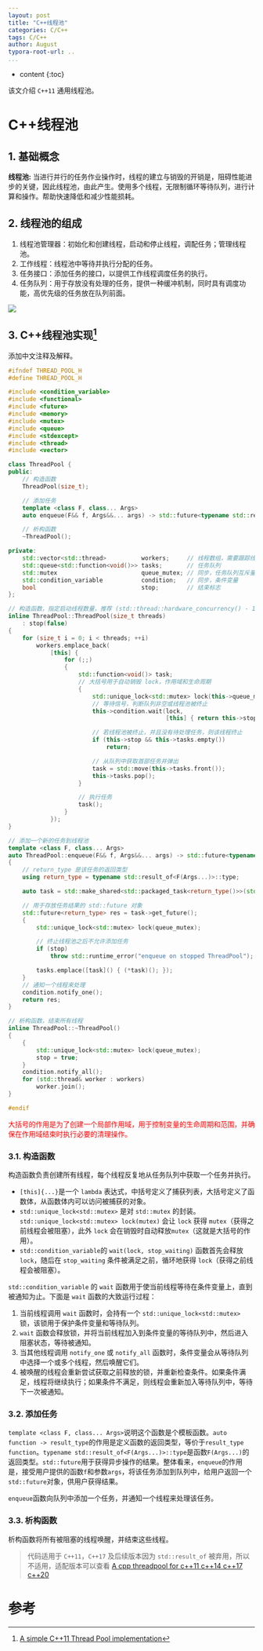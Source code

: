 ```yaml
---
layout: post
title: "C++线程池"
categories: C/C++
tags: C/C++
author: August
typora-root-url: ..
...
```


* content
{:toc}

该文介绍 `C++11` 通用线程池。



# C++线程池



## 1. 基础概念

**线程池:** 当进行并行的任务作业操作时，线程的建立与销毁的开销是，阻碍性能进步的关键，因此线程池，由此产生。使用多个线程，无限制循环等待队列，进行计算和操作。帮助快速降低和减少性能损耗。



## 2. 线程池的组成

1. 线程池管理器：初始化和创建线程，启动和停止线程，调配任务；管理线程池。
2. 工作线程：线程池中等待并执行分配的任务。
3. 任务接口：添加任务的接口，以提供工作线程调度任务的执行。
4. 任务队列：用于存放没有处理的任务，提供一种缓冲机制，同时具有调度功能，高优先级的任务放在队列前面。

![](/media/image/2024-02-24-C++线程池/Thread_pool.svg)



## 3. C++线程池实现[^1]

添加中文注释及解释。

```cpp
#ifndef THREAD_POOL_H
#define THREAD_POOL_H

#include <condition_variable>
#include <functional>
#include <future>
#include <memory>
#include <mutex>
#include <queue>
#include <stdexcept>
#include <thread>
#include <vector>

class ThreadPool {
public:
    // 构造函数
    ThreadPool(size_t);

    // 添加任务
    template <class F, class... Args>
    auto enqueue(F&& f, Args&&... args) -> std::future<typename std::result_of<F(Args...)>::type>;

    // 析构函数
    ~ThreadPool();

private:
    std::vector<std::thread>          workers;     // 线程数组，需要跟踪线程，以便我们可以结束它们
    std::queue<std::function<void()>> tasks;       // 任务队列
    std::mutex                        queue_mutex; // 同步，任务队列互斥量
    std::condition_variable           condition;   // 同步，条件变量
    bool                              stop;        // 结束标志
};

// 构造函数，指定启动线程数量，推荐 (std::thread::hardware_concurrency() - 1)
inline ThreadPool::ThreadPool(size_t threads)
    : stop(false)
{
    for (size_t i = 0; i < threads; ++i)
        workers.emplace_back(
            [this] {
                for (;;)
                {
                    std::function<void()> task;
                    // 大括号用于自动销毁 lock，作用域和生命周期
                    {
                        std::unique_lock<std::mutex> lock(this->queue_mutex);
                        // 等待信号，判断队列非空或线程池被终止
                        this->condition.wait(lock,
                                             [this] { return this->stop || !this->tasks.empty(); });

                        // 若线程池被终止，并且没有待处理任务，则该线程终止
                        if (this->stop && this->tasks.empty())
                            return;

                        // 从队列中获取首部任务并弹出
                        task = std::move(this->tasks.front());
                        this->tasks.pop();
                    }

                    // 执行任务
                    task();
                }
            });
}

// 添加一个新的任务到线程池
template <class F, class... Args>
auto ThreadPool::enqueue(F&& f, Args&&... args) -> std::future<typename std::result_of<F(Args...)>::type>
{
    // return_type 是该任务的返回类型
    using return_type = typename std::result_of<F(Args...)>::type;

    auto task = std::make_shared<std::packaged_task<return_type()>>(std::bind(std::forward<F>(f), std::forward<Args>(args)...));

    // 用于存放任务结果的 std::future 对象
    std::future<return_type> res = task->get_future();
    {
        std::unique_lock<std::mutex> lock(queue_mutex);

        // 终止线程池之后不允许添加任务
        if (stop)
            throw std::runtime_error("enqueue on stopped ThreadPool");

        tasks.emplace([task]() { (*task)(); });
    }
    // 通知一个线程来处理
    condition.notify_one();
    return res;
}

// 析构函数，结束所有线程
inline ThreadPool::~ThreadPool()
{
    {
        std::unique_lock<std::mutex> lock(queue_mutex);
        stop = true;
    }
    condition.notify_all();
    for (std::thread& worker : workers)
        worker.join();
}

#endif
```

<font color=red>大括号的作用是为了创建一个局部作用域，用于控制变量的生命周期和范围，并确保在作用域结束时执行必要的清理操作。</font>

### 3.1. 构造函数

构造函数负责创建所有线程，每个线程反复地从任务队列中获取一个任务并执行。

- `[this]{...}`是一个 `lambda` 表达式，中括号定义了捕获列表，大括号定义了函数体，从函数体内可以访问被捕获的对象。
- `std::unique_lock<std::mutex>` 是对 `std::mutex` 的封装。`std::unique_lock<std::mutex> lock(mutex)` 会让 `lock` 获得 `mutex`（获得之前线程会被阻塞），此外 `lock` 会在销毁时自动释放`mutex`（这就是大括号的作用）。
- `std::condition_variable`的 `wait(lock, stop_waiting)` 函数首先会释放 `lock`，随后在 `stop_waiting` 条件被满足之前，循环地获得 `lock`（获得之前线程会被阻塞）。

`std::condition_variable` 的 `wait` 函数用于使当前线程等待在条件变量上，直到被通知为止。下面是 `wait` 函数的大致运行过程：

1. 当前线程调用 `wait` 函数时，会持有一个 `std::unique_lock<std::mutex>` 锁，该锁用于保护条件变量和等待队列。
2. `wait` 函数会释放锁，并将当前线程加入到条件变量的等待队列中，然后进入阻塞状态，等待被通知。
3. 当其他线程调用 `notify_one` 或 `notify_all` 函数时，条件变量会从等待队列中选择一个或多个线程，然后唤醒它们。
4. 被唤醒的线程会重新尝试获取之前释放的锁，并重新检查条件。如果条件满足，线程将继续执行；如果条件不满足，则线程会重新加入等待队列中，等待下一次被通知。

### 3.2. 添加任务

`template <class F, class... Args>`说明这个函数是个模板函数。`auto function -> result_type`的作用是定义函数的返回类型，等价于`result_type function`。`typename std::result_of<F(Args...)>::type`是函数`F(Args...)`的返回类型。`std::future`用于获得异步操作的结果。整体看来，`enqueue`的作用是，接受用户提供的函数`f`和参数`args`，将该任务添加到队列中，给用户返回一个`std::future`对象，供用户获得结果。

`enqueue`函数向队列中添加一个任务，并通知一个线程来处理该任务。

### 3.3. 析构函数

析构函数将所有被阻塞的线程唤醒，并结束这些线程。

> 代码适用于 `C++11`，`C++17` 及后续版本因为 `std::result_of` 被弃用，所以不适用，适配版本可以查看 [A cpp threadpool for c++11 c++14 c++17 c++20](https://github.com/MatchX/cpp_threadpool )



# 参考

[^1]: [A simple C++11 Thread Pool implementation](https://github.com/progschj/ThreadPool)

